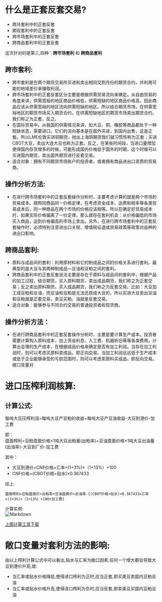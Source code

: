 # 什么是正套反套交易?  
- 跨月套利中的正套反套  
- 期现套利中的正套反套  
- 跨市场套利中的正套反套  
- 跨商品套利中的正套反套  

这次针对的是第三,四种：**跨市场套利**  和 **跨商品套利**
## 跨市套利:
- 跨市套利是在两个期货交易所买进和卖出相同交割月份的期货合约，并利用可能的地域差价来赚取利润。  
- 跨市场套利中的正套反套区分主要是根据供需贸易流向来确定。从自由贸易的角度来讲，供需宽裕的地区商品价格低，供需短缺的地区商品价格高，因此商品应该从供需宽裕的地区流向供需短缺的地区。所以结合期货市场，在供需宽裕地区的期货市场买入期货合约，在供需短缺地区的期货市场卖出期货合约，我们称之为正套，反之。
- 在国际贸易中，从我国的供需情况来讲，如大豆、铜、橡胶等商品都处于一种短缺状态，需要进口。它们的流向基本是在国外买进，到国内出售，这是正套。所以LME伦敦买进铜期货，抛出上海铜期货我们就习惯性称为正套；买进CBOT大豆，卖出大连大豆也称为正套。反之，在某些时间段，当进口量增加使得国内存货增多的时候，可能形成国内价格低于国外的时期，这个时候可以买进国内期货，卖出国外期货进行反套交易。
- 适合对象：拥有不同期货市场账户的投资者，或者拥有商品进出口资质的贸易商。  

## 操作分析方法:  
- 在进行跨市场套利中的正套反套操作分析时，主要考虑计算的就是两个市场的贸易成本。按照同商品同一价格定律，在考虑资金成本、运费和税率等各类贸易成本后，同一种商品在两个市场的价格应该相等。所以在确定好贸易成本时，如果实际价格偏离了一价定律，那么就存在套利机会：从价格偏低的市场买入商品，运到价格偏高的市场上卖出。另外，在进行跨市场套利中的正套反套操作时，必须特别注意进出口关税、增值税征退或贸易政策等政策对品种的进出口影响。  

## 跨商品套利:  
- 原料与成品间的套利：利用原材料和它的制成品之间的价格关系进行套利。最典型的是大豆与其两种制成品—豆油和豆粕之间的套利。  
- 跨商品套利中的正套反套说法主要是存在于原料与成品间的套利中，根据产品的加工过程，结合期货，买入原料期货，卖出成品期货，我们称之为正套交易；反之卖出原料期货，买入成品期货，我们称之为反套交易。比如：大豆加工成豆粕和豆油，而豆油和豆粕是无法还原成大豆的，所以买进大豆卖出豆油和豆粕就是正套交易，卖豆买粕、油就是反套交易。  
- 适合对象：能够参与不同合约交易的普通投资者和现货商。  

## 操作分析方法：
- 在进行跨商品套利中的正套反套操作分析时，主要是要计算生产成本。投资者需要计算购入原料成本，加上资金利息、人工费、机器折旧等等各类费用，计算出合理的生产成本，在根据成品价格来确定是否有加工利润。当存在加工利润时，则可以考虑买原料卖成品，即正向交易。当加工利润远远低于生产成本或低于企业能够承受的亏损范围时，则可以考虑卖原料买成品，即反向交易。  
敞口变量对  

# 进口压榨利润核算:  
## 计算公式:  
每吨大豆压榨利润=每吨大豆产豆粕的收益+每吨大豆产豆油收益-大豆到港价-加工费  

即：  
盘面榨利=豆粕盘面价格×1吨大豆出粕量(出粕率)+豆油盘面价格×1吨大豆出油量(出油率)-大豆到厂价-加工费  

其中：   
  - 大豆到港价=CNF价格×汇率×(1+3%)×（1+13%）+100  
  - CNF价格=(CBOT价格+贴水)×0.367433   

综上:

``盘面榨利=豆粕盘面价×出粕率+豆油盘面价×出油率-{(CBOT价格+贴水)×0.367433×汇率×(1+3%)×（1+13%）+100+加工费}``   

计算实例:  
![Markdown](http://i2.muimg.com/1949/ec7cc6b70e633509.gif)  

[上图计算工具下载](https://github.com/qinzhengyu/intern/blob/master/team%20work/%E6%A6%A8%E5%88%A9%E8%AE%A1%E7%AE%97%E8%A1%A8%20.xlsx)
# 敞口变量对套利方法的影响:    
由以上榨利计算公式中可以看出,贴水与汇率为敞口因素,任何一个增大都会导致大豆到港价升高,故:  
- 当汇率或贴水价格降低,使得进口榨利为正时,应当正套,即买美豆卖国内豆粕豆油  
- 当汇率或贴水价格升高,使得进口榨利为负时,应当反套,即卖美豆买国内豆粕豆油
